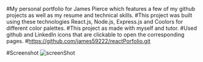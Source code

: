 #My personal portfolio for James Pierce which features a few of my github projects as well as my resume and technical skills.
#This project was built using these technologies React.js, Node.js, Express.js and Coolors for different color palettes.
#This project as made with myself and tutor.
#Used github and LinkedIn icons that are clickable to open the corresponding pages.
#https://github.com/james59222/reactPorfolio.git

#Screenshot ![screenShot](https://github.com/james59222/reactPorfolio/assets/65635308/c30cf78b-1827-476c-9ec2-d49153ce712f)